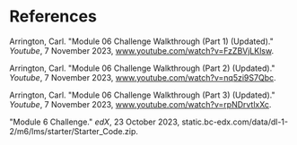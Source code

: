 # References
Arrington, Carl. "Module 06 Challenge Walkthrough (Part 1) (Updated)." _Youtube_, 7 November 2023, www.youtube.com/watch?v=FzZBVjLKlsw.

Arrington, Carl. "Module 06 Challenge Walkthrough (Part 2) (Updated)." _Youtube_, 7 November 2023, www.youtube.com/watch?v=nq5zi9S7Qbc.

Arrington, Carl. "Module 06 Challenge Walkthrough (Part 3) (Updated)." _Youtube_, 7 November 2023, www.youtube.com/watch?v=rpNDrvtlxXc.

"Module 6 Challenge." _edX_, 23 October 2023, static.bc-edx.com/data/dl-1-2/m6/lms/starter/Starter_Code.zip.